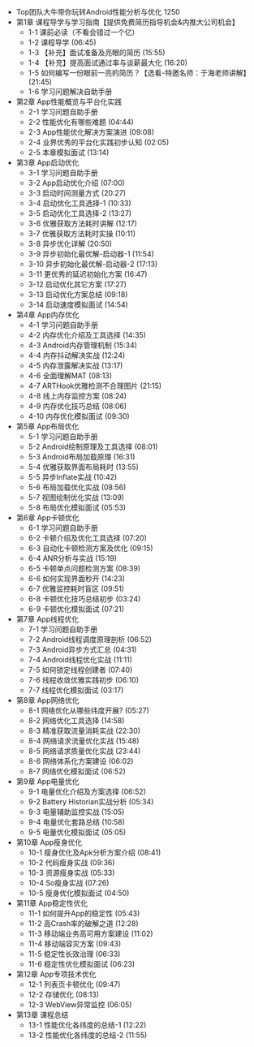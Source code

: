 - Top团队大牛带你玩转Android性能分析与优化 1250
- 第1章 课程导学与学习指南【提供免费简历指导机会&内推大公司机会】
	- 1-1 课前必读（不看会错过一个亿）
	- 1-2 课程导学  (06:45)
	- 1-3 【补充】面试准备及亮眼的简历  (15:55)
	- 1-4 【补充】提高面试通过率与谈薪最大化  (16:20)
	- 1-5 如何编写一份眼前一亮的简历？【选看-特邀名师：于海老师讲解】  (21:45)
	- 1-6 学习问题解决自助手册
- 第2章 App性能概览与平台化实践
	- 2-1 学习问题自助手册
	- 2-2 性能优化有哪些难题  (04:44)
	- 2-3 App性能优化解决方案演进  (09:08)
	- 2-4 业界优秀的平台化实践初步认知  (02:05)
	- 2-5 本章模拟面试  (13:14)
- 第3章 App启动优化
	- 3-1 学习问题自助手册
	- 3-2 App启动优化介绍  (07:00)
	- 3-3 启动时间测量方式  (20:27)
	- 3-4 启动优化工具选择-1  (10:33)
	- 3-5 启动优化工具选择-2  (13:27)
	- 3-6 优雅获取方法耗时讲解  (12:17)
	- 3-7 优雅获取方法耗时实操  (10:11)
	- 3-8 异步优化详解  (20:50)
	- 3-9 异步初始化最优解-启动器-1  (11:54)
	- 3-10 异步初始化最优解-启动器-2  (17:13)
	- 3-11 更优秀的延迟初始化方案  (16:47)
	- 3-12 启动优化其它方案  (17:27)
	- 3-13 启动优化方案总结  (09:18)
	- 3-14 启动速度模拟面试  (14:54)
- 第4章 App内存优化
	- 4-1 学习问题自助手册
	- 4-2 内存优化介绍及工具选择  (14:35)
	- 4-3 Android内存管理机制  (15:34)
	- 4-4 内存抖动解决实战  (12:24)
	- 4-5 内存泄露解决实战  (13:17)
	- 4-6 全面理解MAT  (08:13)
	- 4-7 ARTHook优雅检测不合理图片  (21:15)
	- 4-8 线上内存监控方案  (08:24)
	- 4-9 内存优化技巧总结  (08:06)
	- 4-10 内存优化模拟面试  (09:30)
- 第5章 App布局优化
	- 5-1 学习问题自助手册
	- 5-2 Android绘制原理及工具选择  (08:01)
	- 5-3 Android布局加载原理  (16:31)
	- 5-4 优雅获取界面布局耗时  (13:55)
	- 5-5 异步Inflate实战  (10:42)
	- 5-6 布局加载优化实战  (08:56)
	- 5-7 视图绘制优化实战  (13:09)
	- 5-8 布局优化模拟面试  (05:53)
- 第6章 App卡顿优化
	- 6-1 学习问题自助手册
	- 6-2 卡顿介绍及优化工具选择  (07:20)
	- 6-3 自动化卡顿检测方案及优化  (09:15)
	- 6-4 ANR分析与实战  (15:19)
	- 6-5 卡顿单点问题检测方案  (08:39)
	- 6-6 如何实现界面秒开  (14:23)
	- 6-7 优雅监控耗时盲区  (09:51)
	- 6-8 卡顿优化技巧总结初步  (03:24)
	- 6-9 卡顿优化模拟面试  (07:21)
- 第7章 App线程优化
	- 7-1 学习问题自助手册
	- 7-2 Android线程调度原理剖析  (06:52)
	- 7-3 Android异步方式汇总  (04:31)
	- 7-4 Android线程优化实战  (11:11)
	- 7-5 如何锁定线程创建者  (07:40)
	- 7-6 线程收敛优雅实践初步  (06:10)
	- 7-7 线程优化模拟面试  (03:17)
- 第8章 App网络优化
	- 8-1 网络优化从哪些纬度开展?  (05:27)
	- 8-2 网络优化工具选择  (14:58)
	- 8-3 精准获取流量消耗实战  (22:30)
	- 8-4 网络请求流量优化实战  (15:48)
	- 8-5 网络请求质量优化实战  (23:44)
	- 8-6 网络体系化方案建设  (06:02)
	- 8-7 网络优化模拟面试  (06:52)
- 第9章 App电量优化
	- 9-1 电量优化介绍及方案选择  (06:52)
	- 9-2 Battery Historian实战分析  (05:34)
	- 9-3 电量辅助监控实战  (15:05)
	- 9-4 电量优化套路总结  (10:58)
	- 9-5 电量优化模拟面试  (05:05)
- 第10章 App瘦身优化
	- 10-1 瘦身优化及Apk分析方案介绍  (08:41)
	- 10-2 代码瘦身实战  (09:36)
	- 10-3 资源瘦身实战  (05:33)
	- 10-4 So瘦身实战  (07:26)
	- 10-5 瘦身优化模拟面试  (04:50)
- 第11章 App稳定性优化
	- 11-1 如何提升App的稳定性  (05:43)
	- 11-2 高Crash率的破解之道  (12:28)
	- 11-3 移动端业务高可用方案建设  (11:02)
	- 11-4 移动端容灾方案  (09:43)
	- 11-5 稳定性长效治理  (06:33)
	- 11-6 稳定性优化模拟面试  (06:23)
- 第12章 App专项技术优化
	- 12-1 列表页卡顿优化  (09:47)
	- 12-2 存储优化  (08:13)
	- 12-3 WebView异常监控  (06:05)
- 第13章 课程总结
	- 13-1 性能优化各纬度的总结-1  (12:22)
	- 13-2 性能优化各纬度的总结-2  (11:55)